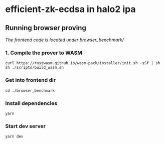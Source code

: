 # efficient-zk-ecdsa in halo2 ipa

## Running browser proving

_The frontend code is located under browser_benchmark/_

### 1. Compile the prover to WASM

```
curl https://rustwasm.github.io/wasm-pack/installer/init.sh -sSf | sh
sh ./scripts/build_wasm.sh
```

### Get into frontend dir

```
cd ./browser_benchmark
```

### Install dependencies

```
yarn
```

### Start dev server

```
yarn dev
```
